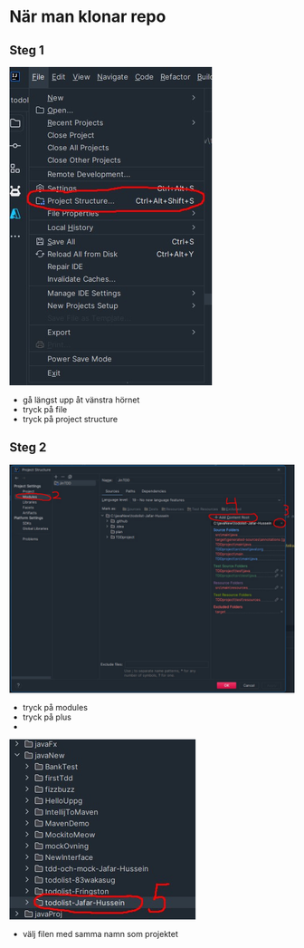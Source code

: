 # När man klonar repo

## Steg 1
![Steg-1](Steg1.jpg)

+ gå längst upp åt vänstra hörnet
+ tryck på file 
+ tryck på project structure

## Steg 2
![Steg-2](Steg234.jpg)
+ tryck på modules
+ tryck på plus
+ 
![Steg-3](steg5.jpg)
+ välj filen med samma namn som projektet